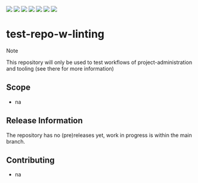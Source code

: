 <a href="https://github.com/camaraproject/test-repo-w-linting/commits/" title="Last Commit"><img src="https://img.shields.io/github/last-commit/camaraproject/test-repo-w-linting?style=plastic"></a>
<a href="https://github.com/camaraproject/test-repo-w-linting/issues" title="Open Issues"><img src="https://img.shields.io/github/issues/camaraproject/test-repo-w-linting?style=plastic"></a>
<a href="https://github.com/camaraproject/test-repo-w-linting/pulls" title="Open Pull Requests"><img src="https://img.shields.io/github/issues-pr/camaraproject/test-repo-w-linting?style=plastic"></a>
<a href="https://github.com/camaraproject/test-repo-w-linting/graphs/contributors" title="Contributors"><img src="https://img.shields.io/github/contributors/camaraproject/test-repo-w-linting?style=plastic"></a>
<a href="https://github.com/camaraproject/test-repo-w-linting" title="Repo Size"><img src="https://img.shields.io/github/repo-size/camaraproject/test-repo-w-linting?style=plastic"></a>
<a href="https://github.com/camaraproject/test-repo-w-linting/blob/main/LICENSE" title="License"><img src="https://img.shields.io/badge/License-Apache%202.0-green.svg?style=plastic"></a>
<a href="https://github.com/camaraproject/test-repo-w-linting/releases/latest" title="Latest Release"><img src="https://img.shields.io/github/release/camaraproject/test-repo-w-linting?style=plastic"></a>

# test-repo-w-linting

> [!NOTE]
> This repository will only be used to test workflows of project-administration and tooling (see there for more information)

## Scope

* na

## Release Information

The repository has no (pre)releases yet, work in progress is within the main branch.
<!-- Optional: an explicit listing of the latest (pre-)release with additional information, e.g. links to the API definitions -->
<!-- In addition use/uncomment one or multiple the following alternative options when becoming applicable -->
<!-- Pre-releases of this sub project are available in https://github.com/camaraproject/test-repo-w-linting/releases -->
<!-- The latest public release is available here: https://github.com/camaraproject/test-repo-w-linting/releases/latest -->
<!-- For changes see [CHANGELOG.md](https://github.com/camaraproject/test-repo-w-linting/blob/main/CHANGELOG.md) -->

## Contributing

* na
